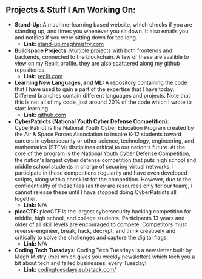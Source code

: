 ## Projects & Stuff I Am Working On:

 - <b>Stand-Up: </b>A machine-learning based website, which checks if you are standing up, and times you whenever you sit down. It also emails you and notifies if you were sitting down for too long.
   - <b>Link: </b><a href="https://stand-up.meghmistry.com">stand-up.meghmistry.com</a>
 - <b>Buildspace Projects: </b>Multiple projects with both frontends and backends, connected to the blockchain. A few of these are avalible to view on my Replit profile. they are also scatttered along my github repositories.
   - <b>Link: </b><a href="https://replit.com/@MeghMistry">replit.com</a>
 - <b>Learning New Languages, and ML: </b>A repository containing the code that I have used to gain a part of the expertise that I have today. Different branches contain different languages and projects. Note that this is not all of my code, just around 20% of the code which I wrote to start learning.
   - <b>Link: </b><a href="https://github.com/Megaman222111/My-Projects">github.com</a>
 - <b>CyberPatriots (National Youth Cyber Defense Competition): </b>CyberPatriot is the National Youth Cyber Education Program created by the Air & Space Forces Association to inspire K-12 students toward careers in cybersecurity or other science, technology, engineering, and mathematics (STEM) disciplines critical to our nation's future. At the core of the program is the National Youth Cyber Defense Competition, the nation's largest cyber defense competition that puts high school and middle school students in charge of securing virtual networks. I participate in these competitions regularily and have even developed scripts, along with a checklist for the competition. However, due to the confidentiality of these files (as they are resources only for our team), I cannot release these until I have stopped doing CyberPatriots all together. 
   - <b> Link: </b>N/A 
 - <b>picoCTF: </b>picoCTF is the largest cybersecurity hacking competition for middle, high school, and college students. Participants 13 years and older of all skill levels are encouraged to compete. Competitors must reverse-engineer, break, hack, decrypt, and think creatively and critically to solve the challenges and capture the digital flags.
   - <b>Link: </b>N/A
 - <b>Coding Tech Tuesdays: </b>Coding Tech Tuesdays is a newsletter built by Megh Mistry (me) which gives you weekly newsletters which tech you a bit about tech and failed businesses, every Tuesday!
   - <b>Link: </b><a href="https://codingtuesdays.substack.com/">codingtuesdays.substack.com/</a>
